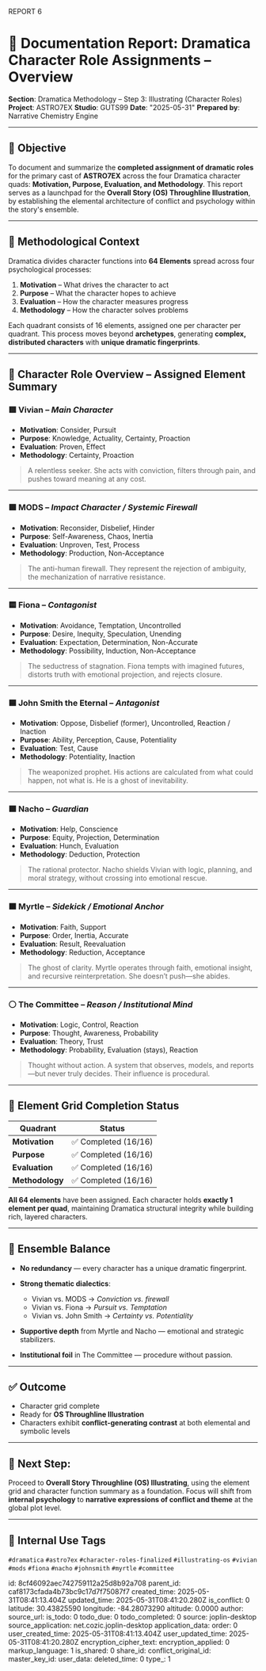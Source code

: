 REPORT 6

# 📘 Documentation Report: **Dramatica Character Role Assignments – Overview**

**Section**: Dramatica Methodology – Step 3: Illustrating (Character Roles)
**Project**: ASTRO7EX
**Studio**: GUTS99
**Date**: "2025-05-31"
**Prepared by**: Narrative Chemistry Engine

---

## 🎯 Objective

To document and summarize the **completed assignment of dramatic roles** for the primary cast of **ASTRO7EX** across the four Dramatica character quads: **Motivation, Purpose, Evaluation, and Methodology**. This report serves as a launchpad for the **Overall Story (OS) Throughline Illustration**, by establishing the elemental architecture of conflict and psychology within the story's ensemble.

---

## 🧭 Methodological Context

Dramatica divides character functions into **64 Elements** spread across four psychological processes:

1. **Motivation** – What drives the character to act
2. **Purpose** – What the character hopes to achieve
3. **Evaluation** – How the character measures progress
4. **Methodology** – How the character solves problems

Each quadrant consists of 16 elements, assigned one per character per quadrant. This process moves beyond **archetypes**, generating **complex, distributed characters** with **unique dramatic fingerprints**.

---

## 🧩 Character Role Overview – Assigned Element Summary

### 🟥 **Vivian** – *Main Character*

* **Motivation**: Consider, Pursuit
* **Purpose**: Knowledge, Actuality, Certainty, Proaction
* **Evaluation**: Proven, Effect
* **Methodology**: Certainty, Proaction

> A relentless seeker. She acts with conviction, filters through pain, and pushes toward meaning at any cost.

---

### 🟪 **MODS** – *Impact Character / Systemic Firewall*

* **Motivation**: Reconsider, Disbelief, Hinder
* **Purpose**: Self-Awareness, Chaos, Inertia
* **Evaluation**: Unproven, Test, Process
* **Methodology**: Production, Non-Acceptance

> The anti-human firewall. They represent the rejection of ambiguity, the mechanization of narrative resistance.

---

### 🟨 **Fiona** – *Contagonist*

* **Motivation**: Avoidance, Temptation, Uncontrolled
* **Purpose**: Desire, Inequity, Speculation, Unending
* **Evaluation**: Expectation, Determination, Non-Accurate
* **Methodology**: Possibility, Induction, Non-Acceptance

> The seductress of stagnation. Fiona tempts with imagined futures, distorts truth with emotional projection, and rejects closure.

---

### 🟦 **John Smith the Eternal** – *Antagonist*

* **Motivation**: Oppose, Disbelief (former), Uncontrolled, Reaction / Inaction
* **Purpose**: Ability, Perception, Cause, Potentiality
* **Evaluation**: Test, Cause
* **Methodology**: Potentiality, Inaction

> The weaponized prophet. His actions are calculated from what could happen, not what is. He is a ghost of inevitability.

---

### 🟩 **Nacho** – *Guardian*

* **Motivation**: Help, Conscience
* **Purpose**: Equity, Projection, Determination
* **Evaluation**: Hunch, Evaluation
* **Methodology**: Deduction, Protection

> The rational protector. Nacho shields Vivian with logic, planning, and moral strategy, without crossing into emotional rescue.

---

### 🟧 **Myrtle** – *Sidekick / Emotional Anchor*

* **Motivation**: Faith, Support
* **Purpose**: Order, Inertia, Accurate
* **Evaluation**: Result, Reevaluation
* **Methodology**: Reduction, Acceptance

> The ghost of clarity. Myrtle operates through faith, emotional insight, and recursive reinterpretation. She doesn’t push—she abides.

---

### ⚪ **The Committee** – *Reason / Institutional Mind*

* **Motivation**: Logic, Control, Reaction
* **Purpose**: Thought, Awareness, Probability
* **Evaluation**: Theory, Trust
* **Methodology**: Probability, Evaluation (stays), Reaction

> Thought without action. A system that observes, models, and reports—but never truly decides. Their influence is procedural.

---

## 🔄 Element Grid Completion Status

| Quadrant        | Status              |
| --------------- | ------------------- |
| **Motivation**  | ✅ Completed (16/16) |
| **Purpose**     | ✅ Completed (16/16) |
| **Evaluation**  | ✅ Completed (16/16) |
| **Methodology** | ✅ Completed (16/16) |

**All 64 elements** have been assigned. Each character holds **exactly 1 element per quad**, maintaining Dramatica structural integrity while building rich, layered characters.

---

## 🧬 Ensemble Balance

* **No redundancy** — every character has a unique dramatic fingerprint.
* **Strong thematic dialectics**:

  * Vivian vs. MODS → *Conviction vs. firewall*
  * Vivian vs. Fiona → *Pursuit vs. Temptation*
  * Vivian vs. John Smith → *Certainty vs. Potentiality*
* **Supportive depth** from Myrtle and Nacho — emotional and strategic stabilizers.
* **Institutional foil** in The Committee — procedure without passion.

---

## ✅ Outcome

* Character grid complete
* Ready for **OS Throughline Illustration**
* Characters exhibit **conflict-generating contrast** at both elemental and symbolic levels

---

## 🏁 Next Step:

Proceed to **Overall Story Throughline (OS) Illustrating**, using the element grid and character function summary as a foundation. Focus will shift from **internal psychology** to **narrative expressions of conflict and theme** at the global plot level.

---

## 🧪 Internal Use Tags

`#dramatica` `#astro7ex` `#character-roles-finalized` `#illustrating-os` `#vivian` `#mods` `#fiona` `#nacho` `#johnsmith` `#myrtle` `#committee`


id: 8cf46092aec742759112a25d8b92a708
parent_id: caf8173cfada4b73bc9c17d7f75087f7
created_time: 2025-05-31T08:41:13.404Z
updated_time: 2025-05-31T08:41:20.280Z
is_conflict: 0
latitude: 30.43825590
longitude: -84.28073290
altitude: 0.0000
author: 
source_url: 
is_todo: 0
todo_due: 0
todo_completed: 0
source: joplin-desktop
source_application: net.cozic.joplin-desktop
application_data: 
order: 0
user_created_time: 2025-05-31T08:41:13.404Z
user_updated_time: 2025-05-31T08:41:20.280Z
encryption_cipher_text: 
encryption_applied: 0
markup_language: 1
is_shared: 0
share_id: 
conflict_original_id: 
master_key_id: 
user_data: 
deleted_time: 0
type_: 1